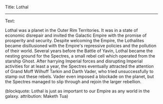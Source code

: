 Title: Lothal

----

Text: 

Lothal was a planet in the Outer Rim Territories. It was in a state of economic disrepair and invited the Galactic Empire with the promise of prosperity and security. Despite welcoming the Empire, the Lothalites became disillusioned with the Empire's repressive policies and the pollution of their world. Several years before the Battle of Yavin, Lothal became the nesting ground for the Spectres, a small rebel cell which operated from the starship Ghost. After harrying Imperial forces and disrupting Imperial activities for at least a year, the Spectres eventually attracted the attention of Grand Moff Wilhuff Tarkin and Darth Vader, who tried unsuccessfully to stamp out these rebels. Vader even imposed a blockade on the planet, but the Spectres managed to slip through and rejoin the larger rebellion.

(blockquote: Lothal is just as important to our Empire as any world in the galaxy. attribution: Maketh Tua)